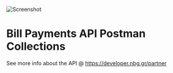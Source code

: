 ![Screenshot](https://developer.nbg.gr/api.gateway/publicportal/sites/default/files/2018-11/black_logo.jpg) 

# Bill Payments API Postman Collections

See more info about the API @ https://developer.nbg.gr/partner


